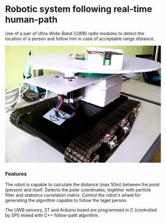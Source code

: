 # Robotic system following real-time human-path

Use of a pair of Ultra-Wide-Band (UWB) radio modules to detect the location of a person and follow him in case of acceptable range distance.

![alt text](images/My_Thesis_1.jpg)

### Features
The robot is capable to calculate the distance (max 50m) between the point (person) and itself.
Detects the polar coordinates, together with particle filter and statistics correlation matrix.
Control the robot's wheel for generating the algorithm capable to follow the taget person.

The UWB sensors, ST and Arduino board are programmed in C (controlled by SPI) mixed with C++ follow-path algorithm.
